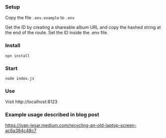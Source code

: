 ### Setup

Copy the file `.env.example` to `.env`

Get the ID by creating a shareable album URL and copy the hashed string at the end of the route. Set the ID inside the .env file.


### Install

```
npn install
```

### Start

```
node index.js
```

### Use

Visit http://localhost:8123


### Example usage described in blog post

https://ivan-lesar.medium.com/recycling-an-old-laptop-screen-ac6a384c48c7
